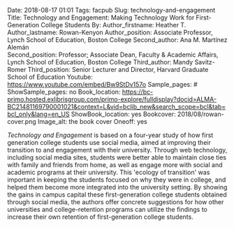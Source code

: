 Date: 2018-08-17 01:01
Tags: facpub
Slug: technology-and-engagement
Title: Technology and Engagement: Making Technology Work for First-Generation College Students
By:
Author_firstname: Heather T.
Author_lastname: Rowan-Kenyon
Author_position: Associate Professor, Lynch School of Education, Boston College
Second_author: Ana M. Martínez Alemán  
Second_position: Professor; Associate Dean, Faculty & Academic Affairs, Lynch School of Education, Boston College
Third_author: Mandy Savitz-Romer
Third_position: Senior Lecturer and Director, Harvard Graduate School of Education
Youtube: https://www.youtube.com/embed/Bw9StDv157o
Sample_pages: #
ShowSample_pages: no
Book_location: https://bc-primo.hosted.exlibrisgroup.com/primo-explore/fulldisplay?docid=ALMA-BC21481169790001021&context=L&vid=bclib_new&search_scope=bcl&tab=bcl_only&lang=en_US
ShowBook_location: yes
Bookcover: 2018/08/rowan-cover.png
Image_alt: the book cover 
Oneoff: yes

<em>Technology and Engagement</em> is based on a four-year study of how first generation college students use social media, aimed at improving their transition to and engagement with their university. Through web technology, including social media sites, students were better able to maintain close ties with family and friends from home, as well as engage more with social and academic programs at their university. This 'ecology of transition' was important in keeping the students focused on why they were in college, and helped them become more integrated into the university setting. By showing the gains in campus capital these first-generation college students obtained through social media, the authors offer concrete suggestions for how other universities and college-retention programs can utilize the findings to increase their own retention of first-generation college students.